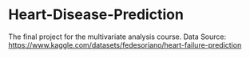 # Heart-Disease-Prediction
The final project for the multivariate analysis course.
Data Source: https://www.kaggle.com/datasets/fedesoriano/heart-failure-prediction
